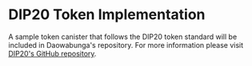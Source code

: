 # DIP20 Token Implementation
A sample token canister that follows the DIP20 token standard will be included in Daowabunga's repository.
For more information please visit [DIP20's GitHub repository](https://github.com/Psychedelic/DIP20).